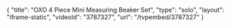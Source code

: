 {
    "title": "OXO 4 Piece Mini Measuring Beaker Set",
    "type": "solo",
    "layout": "iframe-static",
    "videoId": "3787327",
    "url": "\/tvpembed\/3787327"
}